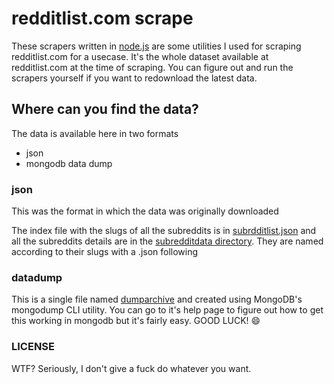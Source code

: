 # redditlist.com scrape

These scrapers written in [node.js](https://nodejs.org) are some utilities I used for scraping redditlist.com for a usecase. It's the whole dataset available at redditlist.com at the time of scraping. You can figure out and run the scrapers yourself if you want to redownload the latest data.

## Where can you find the data?

The data is available here in two formats
- json
- mongodb data dump

### json
This was the format in which the data was originally downloaded

The index file with the slugs of all the subreddits is in [subrdditlist.json](subredditlist.json) and all the subreddits details are in the [subredditdata directory](subredditdata/). They are named according to their slugs with a .json following

### datadump
This is a single file named [dumparchive](dumparchive) and created using MongoDB's mongodump CLI utility. You can go to it's help page to figure out how to get this working in mongodb but it's fairly easy. GOOD LUCK! :smile: 


### LICENSE
WTF? Seriously, I don't give a fuck do whatever you want.